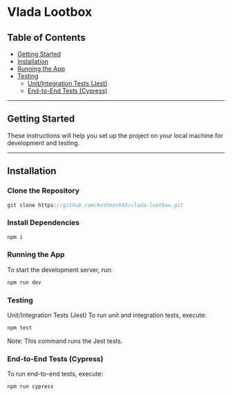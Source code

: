 # Vlada Lootbox

## Table of Contents
- [Getting Started](#getting-started)
- [Installation](#installation)
- [Running the App](#running-the-app)
- [Testing](#testing)
  - [Unit/Integration Tests (Jest)](#unitintegration-tests-jest)
  - [End-to-End Tests (Cypress)](#end-to-end-tests-cypress)

---

## Getting Started

These instructions will help you set up the project on your local machine for development and testing.

---

## Installation

### Clone the Repository

```js
git clone https://github.com/koshmosh43/vlada-lootbox.git
```

### Install Dependencies

```js
npm i
```

### Running the App
To start the development server, run:

```js
npm run dev
```

### Testing
Unit/Integration Tests (Jest)
To run unit and integration tests, execute:

```js
npm test
```
Note: This command runs the Jest tests.

### End-to-End Tests (Cypress)
To run end-to-end tests, execute:

```js
npm run cypress
```